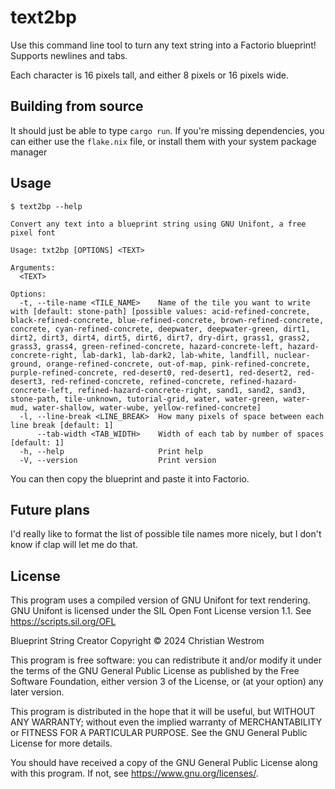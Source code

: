 # text2bp
Use this command line tool to turn any text string into a Factorio blueprint!
Supports newlines and tabs.

Each character is 16 pixels tall, and either 8 pixels or 16 pixels wide.

## Building from source
It should just be able to type `cargo run`.
If you're missing dependencies, you can either use the `flake.nix` file, or install them with your system package manager

## Usage
```console
$ text2bp --help

Convert any text into a blueprint string using GNU Unifont, a free pixel font

Usage: txt2bp [OPTIONS] <TEXT>

Arguments:
  <TEXT>

Options:
  -t, --tile-name <TILE_NAME>    Name of the tile you want to write with [default: stone-path] [possible values: acid-refined-concrete, black-refined-concrete, blue-refined-concrete, brown-refined-concrete, concrete, cyan-refined-concrete, deepwater, deepwater-green, dirt1, dirt2, dirt3, dirt4, dirt5, dirt6, dirt7, dry-dirt, grass1, grass2, grass3, grass4, green-refined-concrete, hazard-concrete-left, hazard-concrete-right, lab-dark1, lab-dark2, lab-white, landfill, nuclear-ground, orange-refined-concrete, out-of-map, pink-refined-concrete, purple-refined-concrete, red-desert0, red-desert1, red-desert2, red-desert3, red-refined-concrete, refined-concrete, refined-hazard-concrete-left, refined-hazard-concrete-right, sand1, sand2, sand3, stone-path, tile-unknown, tutorial-grid, water, water-green, water-mud, water-shallow, water-wube, yellow-refined-concrete]
  -l, --line-break <LINE_BREAK>  How many pixels of space between each line break [default: 1]
      --tab-width <TAB_WIDTH>    Width of each tab by number of spaces [default: 1]
  -h, --help                     Print help
  -V, --version                  Print version
```

You can then copy the blueprint and paste it into Factorio.

## Future plans

I'd really like to format the list of possible tile names more nicely, but I don't know if clap will let me do that.

## License
This program uses a compiled version of GNU Unifont for text rendering. GNU Unifont is licensed under the SIL Open Font License version 1.1. See <https://scripts.sil.org/OFL>

Blueprint String Creator
Copyright © 2024 Christian Westrom

This program is free software: you can redistribute it and/or modify it under
the terms of the GNU General Public License as published by the Free Software
Foundation, either version 3 of the License, or (at your option) any later
version.

This program is distributed in the hope that it will be useful, but WITHOUT
ANY WARRANTY; without even the implied warranty of MERCHANTABILITY or FITNESS
FOR A PARTICULAR PURPOSE. See the GNU General Public License for more details.

You should have received a copy of the GNU General Public License along with
this program. If not, see <https://www.gnu.org/licenses/>.

[](https://www.gnu.org/graphics/gplv3-or-later.png)

